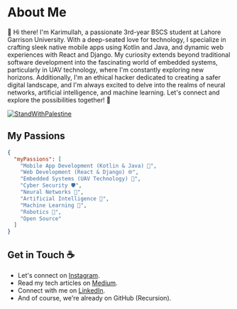 # About Me
👋 Hi there! I'm Karimullah, a passionate 3rd-year BSCS student at Lahore Garrison University. With a deep-seated love for technology, I specialize in crafting sleek native mobile apps using Kotlin and Java, and dynamic web experiences with React and Django. My curiosity extends beyond traditional software development into the fascinating world of embedded systems, particularly in UAV technology, where I'm constantly exploring new horizons. Additionally, I'm an ethical hacker dedicated to creating a safer digital landscape, and I'm always excited to delve into the realms of neural networks, artificial intelligence, and machine learning. Let's connect and explore the possibilities together! 🚀

[![StandWithPalestine](https://github.com/Safouene1/support-palestine-banner/blob/master/StandWithPalestine.svg)](https://github.com/Safouene1/support-palestine-banner) 


## My Passions

```json
{
  "myPassions": [
    "Mobile App Development (Kotlin & Java) 📱",
    "Web Development (React & Django) 🌐",
    "Embedded Systems (UAV Technology) 🚁",
    "Cyber Security 🛡️",
    "Neural Networks 🧠",
    "Artificial Intelligence 🤖",
    "Machine Learning 🦾",
    "Robotics 🤖",
    "Open Source"
  ]
}
```


## Get in Touch :coffee:

- Let's connect on [Instagram](https://www.instagram.com/griffin___3).
- Read my tech articles on [Medium](https://medium.com/@griffin-k).
- Connect with me on [LinkedIn]().
- And of course, we're already on GitHub (Recursion).
